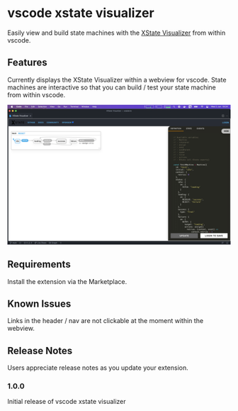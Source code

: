 # vscode xstate visualizer

Easily view and build state machines with the [XState Visualizer](https://xstate.js.org/viz/ "XState Viz") from within vscode.

## Features

Currently displays the XState Visualizer within a webview for vscode. State machines are interactive so that you can build / test your state machine from within vscode.

![XState Visualizer](https://github.com/damiensedgwick/vscode-xstate-visualizer/blob/main/src/assets/xstate-viz.png)

## Requirements

Install the extension via the Marketplace.

## Known Issues

Links in the header / nav are not clickable at the moment within the webview.

## Release Notes

Users appreciate release notes as you update your extension.

### 1.0.0

Initial release of vscode xstate visualizer
